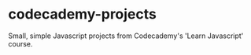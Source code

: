 # codecademy-projects
Small, simple Javascript projects from Codecademy's 'Learn Javascript' course.
